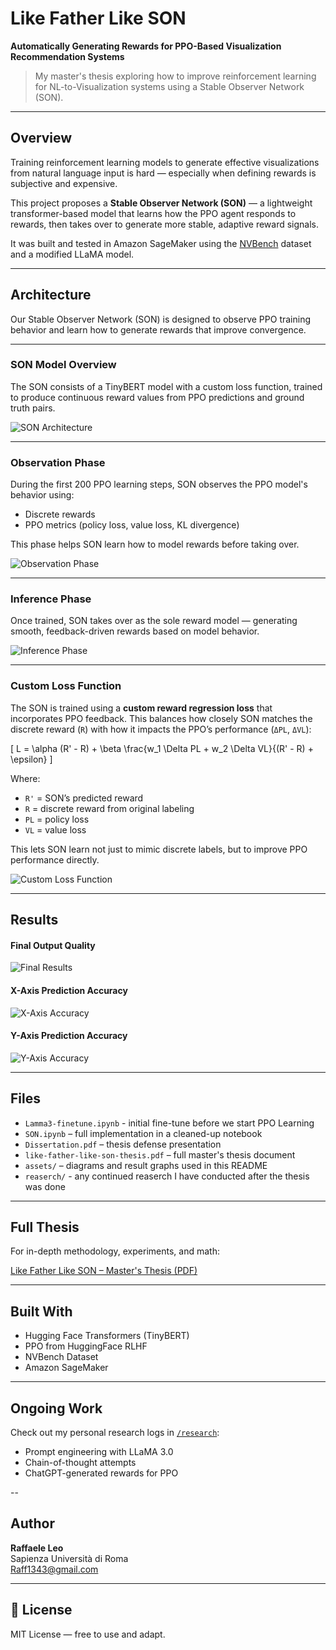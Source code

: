 # Like Father Like SON
**Automatically Generating Rewards for PPO-Based Visualization Recommendation Systems**

> My master's thesis exploring how to improve reinforcement learning for NL-to-Visualization systems using a Stable Observer Network (SON).

---

## Overview

Training reinforcement learning models to generate effective visualizations from natural language input is hard — especially when defining rewards is subjective and expensive.

This project proposes a **Stable Observer Network (SON)** — a lightweight transformer-based model that learns how the PPO agent responds to rewards, then takes over to generate more stable, adaptive reward signals. 

It was built and tested in Amazon SageMaker using the [NVBench](https://github.com/vis-nlp/NVBench) dataset and a modified LLaMA model.

---

## Architecture

Our Stable Observer Network (SON) is designed to observe PPO training behavior and learn how to generate rewards that improve convergence.

---

### SON Model Overview

The SON consists of a TinyBERT model with a custom loss function, trained to produce continuous reward values from PPO predictions and ground truth pairs.

![SON Architecture](./assets/structure.png)

---

### Observation Phase

During the first 200 PPO learning steps, SON observes the PPO model's behavior using:

- Discrete rewards
- PPO metrics (policy loss, value loss, KL divergence)

This phase helps SON learn how to model rewards before taking over.

![Observation Phase](./assets/observation.png)

---

### Inference Phase

Once trained, SON takes over as the sole reward model — generating smooth, feedback-driven rewards based on model behavior.

![Inference Phase](./assets/inference.png)

---

### Custom Loss Function

The SON is trained using a **custom reward regression loss** that incorporates PPO feedback. This balances how closely SON matches the discrete reward (`R`) with how it impacts the PPO’s performance (`ΔPL`, `ΔVL`):

\[
L = \alpha (R' - R) + \beta \frac{w_1 \Delta PL + w_2 \Delta VL}{(R' - R) + \epsilon}
\]

Where:
- `R'` = SON’s predicted reward
- `R` = discrete reward from original labeling
- `PL` = policy loss
- `VL` = value loss

This lets SON learn not just to mimic discrete labels, but to improve PPO performance directly.

![Custom Loss Function](./assets/custom_reward.png)


---

## Results

#### Final Output Quality
![Final Results](./assets/SON_compile.png)

#### X-Axis Prediction Accuracy
![X-Axis Accuracy](./assets/SON_X.png)

#### Y-Axis Prediction Accuracy
![Y-Axis Accuracy](./assets/SON_Y.png)

---

## Files

- `Lamma3-finetune.ipynb` - initial fine-tune before we start PPO Learning
- `SON.ipynb` – full implementation in a cleaned-up notebook
- `Dissertation.pdf` – thesis defense presentation
- `like-father-like-son-thesis.pdf` – full master's thesis document
- `assets/` – diagrams and result graphs used in this README
- `reaserch/` - any continued reaserch I have conducted after the thesis was done

---

## Full Thesis

For in-depth methodology, experiments, and math:

[Like Father Like SON – Master's Thesis (PDF)](./Thesis.pdf)

---

## Built With

- Hugging Face Transformers (TinyBERT)
- PPO from HuggingFace RLHF
- NVBench Dataset
- Amazon SageMaker

---

## Ongoing Work

Check out my personal research logs in [`/research`](./research):

- Prompt engineering with LLaMA 3.0
- Chain-of-thought attempts
- ChatGPT-generated rewards for PPO

--

## Author

**Raffaele Leo**  
Sapienza Università di Roma  
Raff1343@gmail.com

---

## 📝 License

MIT License — free to use and adapt.

